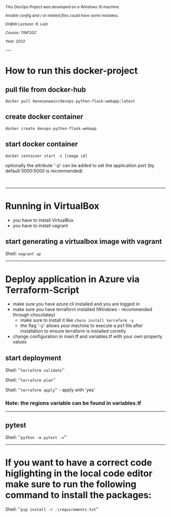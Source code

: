 <span style="font-size: 12px;">  
  
  *This DevOps Project was developed on a Windows 10 machine.*  
  
  *Ansible config and / or related files could have some mistakes.*  
  
  *DHBW Lecturer: R. Lieb*  
  
  *Course: TINF20C*  
  
  *Year: 2022*  
  
</span>
---

# How to run this docker-project

## pull file from docker-hub
```docker pull benesenwein/devops-python-flask-webapp:latest```

## create docker container
```docker create devops-python-flask-webapp```

## start docker container
```docker container start -i [image id]```

optionally the attribute '-p' can be added to set the application port (by default 5000:5000 is recommended)

&nbsp;

---
# Running in VirtualBox
- you have to install VirtualBox
- you have to install vagrant

## start generating a virtualbox image with vagrant
Shell: ```vagrant up```

---
# Deploy application in Azure via Terraform-Script
- make sure you have azure cli installed and you are logged in
- make sure you have terraform installed (Windows - recommended through chocolatey)
  - make sure to install it like ```choco install terraform -y```
  - the flag '-y' allows your machine to execute a ps1 file after installation to ensure terraform is installed corretly 
- change configuration in main.tf and variables.tf with your own property values

## start deployment
Shell:  ''```terraform validate```''

Shell:  ''```terraform plan```''

Shell:  ''```terraform apply```'' - apply with 'yes'

### Note: the regions variable can be found in variables.tf

---
## pytest
Shell: ''```python -m pytest -v```''

---
# If you want to have a correct code higlighting in the local code editor make sure to run the following command to install the packages:
Shell: ''```pip install -r .\requirements.txt```''
